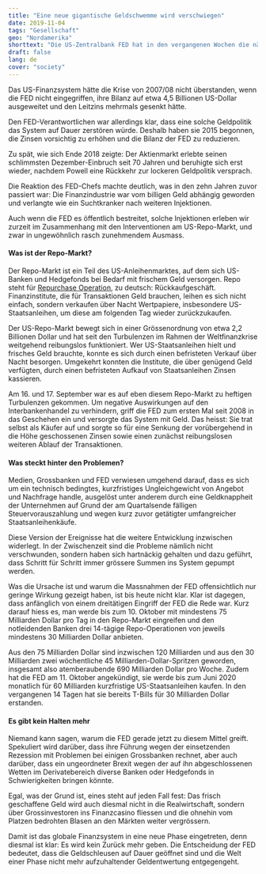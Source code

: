 ```yaml
---
title: "Eine neue gigantische Geldschwemme wird verschwiegen"
date: 2019-11-04
tags: "Gesellschaft"
geo: "Nordamerika"
shorttext: "Die US-Zentralbank FED hat in den vergangenen Wochen die nächste Geldschwemme durch die Hintertür eingeleitet."
draft: false
lang: de
cover: "society"
---
```


Das US-Finanzsystem hätte die Krise von 2007/08 nicht überstanden, wenn die FED nicht eingegriffen, ihre Bilanz auf etwa 4,5 Billionen US-Dollar ausgeweitet und den Leitzins mehrmals gesenkt hätte.

Den FED-Verantwortlichen war allerdings klar, dass eine solche Geldpolitik das System auf Dauer zerstören würde. Deshalb haben sie 2015 begonnen, die Zinsen vorsichtig zu erhöhen und die Bilanz der FED zu reduzieren.

Zu spät, wie sich Ende 2018 zeigte: Der Aktienmarkt erlebte seinen schlimmsten Dezember-Einbruch seit 70 Jahren und beruhigte sich erst wieder, nachdem Powell eine Rückkehr zur lockeren Geldpolitik versprach.

Die Reaktion des FED-Chefs machte deutlich, was in den zehn Jahren zuvor passiert war: Die Finanzindustrie war vom billigen Geld abhängig geworden und verlangte wie ein Suchtkranker nach weiteren Injektionen.

Auch wenn die FED es öffentlich bestreitet, solche Injektionen erleben wir zurzeit im Zusammenhang mit den Interventionen am US-Repo-Markt, und zwar in ungewöhnlich rasch zunehmendem Ausmass.

#### Was ist der Repo-Markt?

Der Repo-Markt ist ein Teil des US-Anleihenmarktes, auf dem sich US-Banken und Hedgefonds bei Bedarf mit frischem Geld versorgen. Repo steht für [Repurchase Operation](https://finanzderivate.info/swaps/was-ist-ein-repo-oder-repurchase-agreement/ "Repo oder Repurchase Agreement"), zu deutsch: Rückkaufgeschäft. Finanzinstitute, die für Transaktionen Geld brauchen, leihen es sich nicht einfach, sondern verkaufen über Nacht Wertpapiere, insbesondere US-Staatsanleihen, um diese am folgenden Tag wieder zurückzukaufen.

Der US-Repo-Markt bewegt sich in einer Grössenordnung von etwa 2,2 Billionen Dollar und hat seit den Turbulenzen im Rahmen der Weltfinanzkrise weitgehend reibungslos funktioniert. Wer US-Staatsanleihen hielt und frisches Geld brauchte, konnte es sich durch einen befristeten Verkauf über Nacht besorgen. Umgekehrt konnten die Institute, die über genügend Geld verfügten, durch einen befristeten Aufkauf von Staatsanleihen Zinsen kassieren.

Am 16. und 17. September war es auf eben diesem Repo-Markt zu heftigen Turbulenzen gekommen. Um negative Auswirkungen auf den Interbankenhandel zu verhindern, griff die FED zum ersten Mal seit 2008 in das Geschehen ein und versorgte das System mit Geld. Das heisst: Sie trat selbst als Käufer auf und sorgte so für eine Senkung der vorübergehend in die Höhe geschossenen Zinsen sowie einen zunächst reibungslosen weiteren Ablauf der Transaktionen.

#### Was steckt hinter den Problemen?

Medien, Grossbanken und FED verwiesen umgehend darauf, dass es sich um ein technisch bedingtes, kurzfristiges Ungleichgewicht von Angebot und Nachfrage handle, ausgelöst unter anderem durch eine Geldknappheit der Unternehmen auf Grund der am Quartalsende fälligen Steuervorauszahlung und wegen kurz zuvor getätigter umfangreicher Staatsanleihenkäufe.

Diese Version der Ereignisse hat die weitere Entwicklung inzwischen widerlegt. In der Zwischenzeit sind die Probleme nämlich nicht verschwunden, sondern haben sich hartnäckig gehalten und dazu geführt, dass Schritt für Schritt immer grössere Summen ins System gepumpt werden.

Was die Ursache ist und warum die Massnahmen der FED offensichtlich nur geringe Wirkung gezeigt haben, ist bis heute nicht klar. Klar ist dagegen, dass anfänglich von einem dreitätigen Eingriff der FED die Rede war. Kurz darauf hiess es, man werde bis zum 10. Oktober mit mindestens 75 Milliarden Dollar pro Tag in den Repo-Markt eingreifen und den notleidenden Banken drei 14-tägige Repo-Operationen von jeweils mindestens 30 Milliarden Dollar anbieten.

Aus den 75 Milliarden Dollar sind inzwischen 120 Milliarden und aus den 30 Milliarden zwei wöchentliche 45 Milliarden-Dollar-Spritzen geworden, insgesamt also atemberaubende 690 Milliarden Dollar pro Woche. Zudem hat die FED am 11. Oktober angekündigt, sie werde bis zum Juni 2020 monatlich für 60 Milliarden kurzfristige US-Staatsanleihen kaufen. In den vergangenen 14 Tagen hat sie bereits T-Bills für 30 Milliarden Dollar erstanden.

#### Es gibt kein Halten mehr

Niemand kann sagen, warum die FED gerade jetzt zu diesem Mittel greift. Spekuliert wird darüber, dass ihre Führung wegen der einsetzenden Rezession mit Problemen bei einigen Grossbanken rechnet, aber auch darüber, dass ein ungeordneter Brexit wegen der auf ihn abgeschlossenen Wetten im Derivatebereich diverse Banken oder Hedgefonds in Schwierigkeiten bringen könnte.

Egal, was der Grund ist, eines steht auf jeden Fall fest: Das frisch geschaffene Geld wird auch diesmal nicht in die Realwirtschaft, sondern über Grossinvestoren ins Finanzcasino fliessen und die ohnehin vom Platzen bedrohten Blasen an den Märkten weiter vergrössern.

Damit ist das globale Finanzsystem in eine neue Phase eingetreten, denn diesmal ist klar: Es wird kein Zurück mehr geben. Die Entscheidung der FED bedeutet, dass die Geldschleusen auf Dauer geöffnet sind und die Welt einer Phase nicht mehr aufzuhaltender Geldentwertung entgegengeht.
